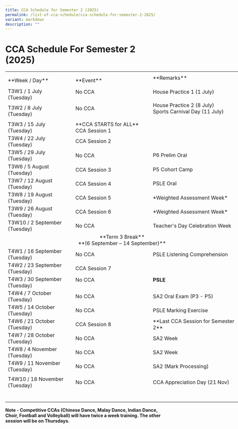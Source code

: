 ```yaml
---
title: CCA Schedule for Semester 2 (2025)
permalink: /list-of-cca-schedule/cca-schedule-for-semester-2-2025/
variant: markdown
description: ""
---
```

# **CCA Schedule For Semester 2 (2025)**
<table border="0" cellpadding="0" cellspacing="0" width="750" style="border-collapse:collapse;width:563pt"><colgroup><col width="215" style="mso-width-source:userset;mso-width-alt:7862;width:161pt"> <col width="250" style="mso-width-source:userset;mso-width-alt:9142;width:188pt"> <col width="285" style="mso-width-source:userset;mso-width-alt:10422;width:214pt"></colgroup><tbody><tr height="7" style="mso-height-source:userset;height:5.25pt"><td height="7" class="xl67" width="215" style="height:5.25pt;width:161pt"><a name="RANGE!E3:G24"></a></td><td class="xl67" width="250" style="width:188pt"></td><td class="xl67" width="285" style="width:214pt"></td></tr><tr height="21" style="height:15.75pt"><td height="21" class="xl68" style="height:15.75pt"><span lang="EN-SG" style="outline: 0px;margin-right:0px;padding-bottom:0px;padding-top:0px">**Week / Day**</span>

</td><td class="xl69" style="border-left:none">**Event**</td><td class="xl66" style="border-left:none">
<span lang="EN-SG" style="outline: 0px;margin-right:0px;padding-bottom:0px;padding-top:0px">**Remarks**<span>

</span></span></td></tr><tr height="43" style="mso-height-source:userset;height:32.25pt;outline: 0px;margin-right:0px;padding-bottom:0px;padding-top:0px">

<td height="43" class="xl70" width="215" style="height:32.25pt;border-top:none;width:161pt;outline: 0px;margin-right:0px;padding-bottom:2px;padding-top:2px">T3W1 / 1 July
<span style="mso-spacerun:yes"><br>
</span>(Tuesday)

</td><td class="xl71" width="250" style="border-top:none;border-left:none;width:188pt;  outline: 0px;margin-right:0px;padding-bottom:2px;padding-top:2px">No CCA 
<span style="mso-spacerun:yes">

</span></td><td class="xl66" style="border-top:none;border-left:none;outline: 0px;margin-right:0px;padding-bottom:2px;padding-top:2px">House Practice 1 (1 July)
<span style="mso-spacerun:yes"><br>

</span></td></tr><tr height="43" style="mso-height-source:userset;height:32.25pt;outline: 0px;margin-right:0px;padding-bottom:0px;padding-top:0px">

<td height="43" class="xl70" width="215" style="height:32.25pt;border-top:none;width:161pt;outline: 0px;margin-right:0px;padding-bottom:2px;padding-top:2px">T3W2 / 8 July
<span style="mso-spacerun:yes"><br>
</span>(Tuesday)

</td><td class="xl71" width="250" style="border-top:none;border-left:none;width:188pt;  outline: 0px;margin-right:0px;padding-bottom:2px;padding-top:2px">No CCA 
<span style="mso-spacerun:yes"><br>

</span></td><td class="xl66" style="border-top:none;border-left:none;outline: 0px;margin-right:0px;padding-bottom:2px;padding-top:2px">House Practice 2 (8 July)
<span style="mso-spacerun:yes"><br>
</span>Sports Carnival Day (11 July)

</td></tr><tr height="43" style="mso-height-source:userset;height:32.25pt;outline: 0px;margin-right:0px;padding-bottom:0px;padding-top:0px">

<td height="43" class="xl70" width="215" style="height:32.25pt;border-top:none;  width:161pt;outline: 0px;margin-right:0px;padding-bottom:2px;padding-top:  2px">T3W3 / 15 July
<span style="mso-spacerun:yes"><br>
</span>(Tuesday)

</td><td class="xl71" width="250" style="border-top:none;border-left:none;width:188pt;outline: 0px;margin-right:0px;padding-bottom:2px;padding-top:2px">**CCA STARTS for ALL**
<span style="mso-spacerun:yes"><br>
</span>CCA Session 1

</td><td class="xl66" style="border-top:none;border-left:none;outline: 0px;margin-right:0px;padding-bottom:2px;padding-top:2px">

</td></tr><tr height="41" style="height:30.75pt;outline: 0px;margin-right:0px;padding-bottom:0px;padding-top:0px"><td height="41" class="xl70" width="215" style="height:30.75pt;border-top:none;width:161pt;outline: 0px;margin-right:0px;padding-bottom:2px;padding-top:2px">T3W4 / 22 July<span style="mso-spacerun:yes"><br>
</span>(Tuesday)

</td><td class="xl69" style="border-top:none;border-left:none;outline: 0px;marginright:0px;paddingbottom:2px;padding-top:2px">CCA Session 2

</td><td class="xl66" style="border-top:none;border-left:none;outline: 0px;margin-right:0px;padding-bottom:2px;padding-top:2px">
	
</td><td class="xl66" style="border-top:none;border-left:none;outline: 0px;margin-right:0px;padding-bottom:2px;padding-top:2px">

</td></tr><tr height="45" style="mso-height source:userset;height:33.75pt;outline: 0px;margin-right:0px;padding-bottom:0px;padding-top:0px">

<td height="45" class="xl70" width="215" style="height:33.75pt;border-top:none;width:161pt;outline: 0px;margin-right:0px;padding-bottom:2px;padding-top:2px">
T3W5 / 29 July<span style="mso-spacerun:yes"><br>
</span>(Tuesday)

</td><td class="xl71" width="250" style="border-top:none;border-left:none;width:188pt;outline: 0px;margin-right:0px;padding-bottom:2px;padding-top:2px">No CCA

</td><td class="xl66" style="border-top:none;border-left:none;outline: 0px;margin-right:0px;paddingbottom:2px;padding-top:2px">P6 Prelim Oral	

</td></tr><tr height="41" style="height:30.75pt;outline: 0px;margin-right:0px;padding-bottom:0px;padding-top:0px">

<td height="41" class="xl70" width="215" style="height:30.75pt;border-top:none;width:161pt;outline: 0px;margin-right:0px;padding-bottom:2px;padding-top:2px">T3W6 / 5 August<span style="mso-spacerun:yes"><br>
</span>(Tuesday)

</td><td class="xl69" style="border-top:none;border-left:none;outline: 0px;margin-right:0px;padding-bottom:2px;padding-top:2px">CCA Session 3

</td><td class="xl66" style="border-top:none;border-left:none;outline: 0px;margin-right:0px;paddingbottom:2px;padding-top:2px">P5 Cohort Camp

</td><td class="xl66" style="border-top:none;border-left:none;outline: 0px;margin-right:0px;padding-bottom:2px;padding-top:2px">

</td></tr><tr height="41" style="height:30.75pt;outline: 0px;margin-right:0px;padding-bottom:0px;padding-top:0px">

<td height="41" class="xl70" width="215" style="height:30.75pt;border-top:none;width:161pt;outline: 0px;margin-right:0px;padding-bottom:2px;padding-top:2px">T3W7 / 12 August<span style="mso-spacerun:yes"><br>
</span>(Tuesday)

</td><td class="xl69" style="border-top:none;border-left:none;outline: 0px;margin-right:0px;padding-bottom:2px;padding-top:2px">CCA Session 4

</td><td class="xl66" style="border-top:none;border-left:none;outline: 0px;margin-right:0px;paddingbottom:2px;padding-top:2px">PSLE Oral

</td></tr><tr height="41" style="height:30.75pt;outline: 0px;margin-right:0px;padding-bottom:0px;padding-top:0px">

<td height="41" class="xl70" width="215" style="height:30.75pt;border-top:none;width:161pt;outline: 0px;margin-right:0px;padding-bottom:2px;padding-top:2px">T3W8 / 19 August<span style="mso-spacerun:yes"><br>
</span>(Tuesday)

</td><td class="xl69" style="border-top:none;border-left:none;outline: 0px;margin-right:0px;padding-bottom:2px;padding-top:2px">CCA Session 5
	
</td><td class="xl66" style="border-top:none;border-left:none;outline: 0px;margin-right:0px;padding-bottom:2px;padding-top:2px">*Weighted Assessment Week*

</td></tr><tr height="41" style="height:30.75pt;outline: 0px;margin-right:0px;padding-bottom:0px;padding-top:0px">

<td height="41" class="xl70" width="215" style="height:30.75pt;border-top:none;width:161pt;outline: 0px;margin-right:0px;padding-bottom:2px;padding-top:2px">T3W9 / 26 August<span style="mso-spacerun:yes"><br>
</span>(Tuesday)

</td><td class="xl69" style="border-top:none;border-left:none;outline: 0px;margin-right:0px;padding-bottom:2px;padding-top:2px">CCA Session 6

</td><td class="xl66" style="border-top:none;border-left:none;outline: 0px;margin-right:0px;padding-bottom:2px;padding-top:2px">*Weighted Assessment Week*

</td></tr><tr height="41" style="height:30.75pt;outline: 0px;margin-right:0px;padding-bottom:0px;padding-top:0px">

<td height="41" class="xl70" width="215" style="height:30.75pt;border-top:none;width:161pt;outline: 0px;margin-right:0px;padding-bottom:2px;padding-top:2px">T3W10 / 2 September<span style="mso-spacerun:yes"><br>
</span>(Tuesday)

</td><td class="xl69" style="border-top:none;border-left:none;outline: 0px;margin-right:0px;padding-bottom:2px;padding-top:2px">No CCA

</td><td class="xl66" style="border-top:none;border-left:none;outline: 0px;margin-right:0px;padding-bottom:2px;padding-top:2px">Teacher's Day Celebration Week

</td></tr><tr height="46" style="mso-height-source:userset;height:34.5pt;outline: 0px;margin-right:0px;padding-bottom:0px;padding-top:0px">

<td colspan="3" height="46" class="xl72" width="750" style="height:34.5pt;width:563pt;outline: 0px;margin-right:0px;padding-bottom:2px;padding-top:2px">
<center>**Term 3 Break**<br>**(6 September – 14 September)**</center>

</td></tr><tr height="41" style="height:30.75pt;outline: 0px;margin-right:0px;padding-bottom:0px;padding-top:0px">

<td height="41" class="xl70" width="215" style="height:30.75pt;border-top:none;width:161pt;outline: 0px;margin-right:0px;padding-bottom:2px;padding-top:2px">T4W1 / 16 September<span style="mso-spacerun:yes"><br>
</span>(Tuesday)

</td><td class="xl69" style="border-top:none;border-left:none;outline: 0px;margin-right:0px;padding-bottom:2px;padding-top:2px">No CCA

</td><td class="xl66" style="border-top:none;border-left:none;outline: 0px;margin-right:0px;padding-bottom:2px;padding-top:2px">PSLE Listening Comprehension

</td></tr><tr height="41" style="height:30.75pt;outline: 0px;margin-right:0px;padding-bottom:0px;padding-top:0px">

<td height="41" class="xl70" width="215" style="height:30.75pt;border-top:none;width:161pt;outline: 0px;margin-right:0px;padding-bottom:2px;padding-top:2px">T4W2 / 23 September<span style="mso-spacerun:yes"><br>
</span>(Tuesday)

</td><td class="xl69" style="border-top:none;border-left:none;outline: 0px;margin-right:0px;padding-bottom:2px;padding-top:2px">CCA Session 7

</td><td class="xl73" width="285" style="border-top:none;border-left:none;width:214pt;outline: 0px;margin-right:0px;padding-bottom:2px;padding-top:2px">

</td></tr><tr height="41" style="height:30.75pt;outline: 0px;margin-right:0px;padding-bottom:0px;padding-top:0px">

<td height="41" class="xl70" width="215" style="height:30.75pt;border-top:none;width:161pt;outline: 0px;margin-right:0px;padding-bottom:2px;padding-top:2px">T4W3 / 30 September<span style="mso-spacerun:yes"><br>
</span>(Tuesday)

</td><td class="xl69" style="border-top:none;border-left:none;outline: 0px;margin-right:0px;padding-bottom:2px;padding-top:2px"><span style="outline: 0px;margin-right:0px;padding-bottom:0px;padding-top:0px">No CCA

</span></td><td class="xl66" style="border-top:none;border-left:none;outline: 0px;margin-right:0px;padding-bottom:2px;padding-top:2px">**PSLE**

</td></tr><tr height="41" style="height:30.75pt;outline: 0px;margin-right:0px;padding-bottom:0px;padding-top:0px">

<td height="41" class="xl70" width="215" style="height:30.75pt;border-top:none;width:161pt;outline: 0px;margin-right:0px;padding-bottom:2px;padding-top:2px">T4W4 / 7 October<span style="mso-spacerun:yes"><br>
</span>(Tuesday)
	
</td><td class="xl69" style="border-top:none;border-left:none;outline: 0px;margin-right:0px;padding-bottom:2px;padding-top:2px">No CCA

</td><td class="xl66" style="border-top:none;border-left:none;outline: 0px;margin-right:0px;padding-bottom:2px;padding-top:2px">SA2 Oral Exam (P3 - P5)	

</td></tr><tr height="41" style="height:30.75pt;outline: 0px;margin-right:0px;padding-bottom:0px;padding-top:0px">

<td height="41" class="xl70" width="215" style="height:30.75pt;border-top:none;width:161pt;outline: 0px;margin-right:0px;padding-bottom:2px;padding-top:2px">T4W5 / 14 October<span style="mso-spacerun:yes"><br>
</span>(Tuesday)

</td><td class="xl69" style="border-top:none;border-left:none;outline: 0px;margin-right:0px;padding-bottom:2px;padding-top:2px">No CCA

</td><td class="xl66" style="border-top:none;border-left:none;outline: 0px;margin-right:0px;padding-bottom:2px;padding-top:2px">PSLE Marking Exercise

</td></tr><tr height="41" style="height:30.75pt;outline: 0px;margin-right:0px;padding-bottom:0px;padding-top:0px">

<td height="41" class="xl70" width="215" style="height:30.75pt;border-top:none;width:161pt;outline: 0px;margin-right:0px;padding-bottom:2px;padding-top:2px">T4W6 / 21 October
<span style="mso-spacerun:yes"><br>
</span>(Tuesday)

</td><td class="xl69" style="border-top:none;border-left:none;outline: 0px;margin-right:0px;padding-bottom:2px;padding-top:2px">CCA Session 8

</td><td class="xl66" style="border-top:none;border-left:none;outline: 0px;margin-right:0px;padding-bottom:2px;padding-top:2px">**Last CCA Session for Semester 2**

</td></tr><tr height="41" style="height:30.75pt;outline: 0px;margin-right:0px;padding-bottom:0px;padding-top:0px">

<td height="41" class="xl70" width="215" style="height:30.75pt;border-top:none;width:161pt;outline: 0px;margin-right:0px;padding-bottom:2px;padding-top:2px">T4W7 / 28 October
<span style="mso-spacerun:yes"><br>
</span>(Tuesday)

</td><td class="xl69" style="border-top:none;border-left:none;outline: 0px;margin-right:0px;padding-bottom:2px;padding-top:2px">No CCA

</td><td class="xl66" style="border-top:none;border-left:none;outline: 0px;margin-right:0px;padding-bottom:2px;padding-top:2px">SA2 Week

</td></tr><tr height="41" style="height:30.75pt;outline: 0px;margin-right:0px;padding-bottom:0px;padding-top:0px">

<td height="41" class="xl70" width="215" style="height:30.75pt;border-top:none;width:161pt;outline: 0px;margin-right:0px;padding-bottom:2px;padding-top:2px">T4W8 / 4 November<span style="mso-spacerun:yes"><br>
</span>(Tuesday)

</td><td class="xl69" style="border-top:none;border-left:none;outline: 0px;margin-right:0px;padding-bottom:2px;padding-top:2px">No CCA

</td><td class="xl66" style="border-top:none;border-left:none;outline: 0px;margin-right:0px;padding-bottom:2px;padding-top:2px">SA2 Week

</td></tr><tr height="41" style="height:30.75pt;outline: 0px;margin-right:0px;padding-bottom:0px;padding-top:0px">

<td height="41" class="xl70" width="215" style="height:30.75pt;border-top:none;width:161pt;outline: 0px;margin-right:0px;padding-bottom:2px;padding-top:2px">T4W9 / 11 November<span style="mso-spacerun:yes"><br>
</span>(Tuesday)

</td><td class="xl69" style="border-top:none;border-left:none;outline: 0px;margin-right:0px;padding-bottom:2px;padding-top:2px">No CCA

</td><td class="xl66" style="border-top:none;border-left:none;outline: 0px;margin-right:0px;padding-bottom:2px;padding-top:2px">SA2 (Mark Processing)

</td></tr><tr height="46" style="mso-height-source:userset;height:4.5pt;outline: 0px;margin-right:0px;padding-bottom:0px;padding-top:0px">

</tr><tr height="41" style="height:30.75pt;outline: 0px;margin-right:0px;padding-bottom:0px;padding-top:0px">

<td height="41" class="xl70" width="215" style="height:30.75pt;border-top:none;width:161pt;outline: 0px;margin-right:0px;padding-bottom:2px;padding-top:2px">T4W10 / 18 November<span style="mso-spacerun:yes"><br>
</span>(Tuesday)

</td><td class="xl69" style="border-top:none;border-left:none;outline: 0px;margin-right:0px;padding-bottom:2px;padding-top:2px">No CCA

</td><td class="xl66" style="border-top:none;border-left:none;outline: 0px;margin-right:0px;padding-bottom:2px;padding-top:2px">CCA Appreciation Day (21 Nov)

</td></tr><tr height="41" style="height:30.75pt;outline: 0px;margin-right:0px;padding-bottom:0px;padding-top:0px">

<td height="41" class="xl70" width="215" style="height:30.75pt;border-top:none;width:161pt;outline: 0px;margin-right:0px;padding-bottom:2px;padding-top:2px">
</td></tr></tbody></table>

**Note - Competitive CCAs (Chinese Dance, Malay Dance, Indian Dance, Choir, Football and Volleyball) will have twice a week training. The other session will be on Thursdays.**